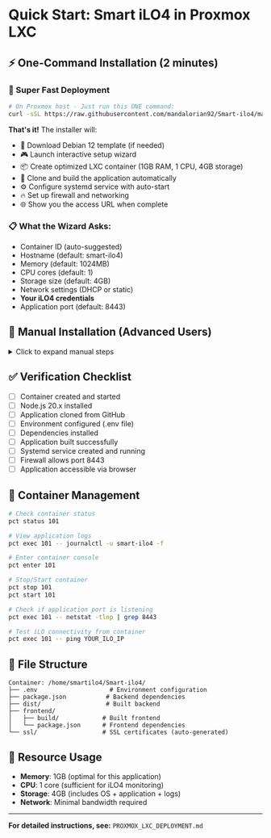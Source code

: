 # Quick Start: Smart iLO4 in Proxmox LXC

## ⚡ One-Command Installation (2 minutes)

### 🎯 Super Fast Deployment
```bash
# On Proxmox host - Just run this ONE command:
curl -sSL https://raw.githubusercontent.com/mandalorian92/Smart-ilo4/main/install-lxc.sh | bash
```

**That's it!** The installer will:
- 🔧 Download Debian 12 template (if needed)
- 🎮 Launch interactive setup wizard
- 📦 Create optimized LXC container (1GB RAM, 1 CPU, 4GB storage)
- 🚀 Clone and build the application automatically
- ⚙️ Configure systemd service with auto-start
- 🔥 Set up firewall and networking
- 🌐 Show you the access URL when complete

### 📋 What the Wizard Asks:
- Container ID (auto-suggested)
- Hostname (default: smart-ilo4)
- Memory (default: 1024MB)
- CPU cores (default: 1)
- Storage size (default: 4GB)
- Network settings (DHCP or static)
- **Your iLO4 credentials**
- Application port (default: 8443)

## 🔧 Manual Installation (Advanced Users)

<details>
<summary>Click to expand manual steps</summary>

### 1. Create LXC Container
```bash
# On Proxmox host
pct create 101 local:vztmpl/debian-12-standard_12.7-1_amd64.tar.zst \
  --hostname smart-ilo4 --memory 1024 --cores 1 --rootfs local-lvm:4 \
  --net0 name=eth0,bridge=vmbr0,ip=dhcp --onboot 1

pct start 101
```

### 2. Setup Container
```bash
# Enter container
pct enter 101

# Create user
useradd -m -s /bin/bash smartilo4
usermod -aG sudo smartilo4
su - smartilo4

# Run setup script
curl -sSL https://raw.githubusercontent.com/mandalorian92/Smart-ilo4/main/scripts/setup-lxc.sh | bash
```

### 3. Deploy Application
```bash
# Clone repository
git clone https://github.com/mandalorian92/Smart-ilo4.git ~/Smart-ilo4
cd ~/Smart-ilo4

# Configure
cp .env.template .env
nano .env  # Set your iLO4 credentials

# Build
npm install
cd frontend && npm install && npm run build && cd ..
npm run build

# Create service (as root)
exit
sudo /home/smartilo4/Smart-ilo4/scripts/create-service.sh

# Start
sudo systemctl start smart-ilo4
```

### 4. Access
```bash
# Get container IP
ip addr show eth0

# Visit: https://CONTAINER_IP:8443
```

</details>

## ✅ Verification Checklist

- [ ] Container created and started
- [ ] Node.js 20.x installed  
- [ ] Application cloned from GitHub
- [ ] Environment configured (.env file)
- [ ] Dependencies installed
- [ ] Application built successfully
- [ ] Systemd service created and running
- [ ] Firewall allows port 8443
- [ ] Application accessible via browser

## 🔧 Container Management

```bash
# Check container status
pct status 101

# View application logs
pct exec 101 -- journalctl -u smart-ilo4 -f

# Enter container console
pct enter 101

# Stop/Start container
pct stop 101
pct start 101

# Check if application port is listening
pct exec 101 -- netstat -tlnp | grep 8443

# Test iLO connectivity from container
pct exec 101 -- ping YOUR_ILO_IP
```

## 📁 File Structure
```
Container: /home/smartilo4/Smart-ilo4/
├── .env                    # Environment configuration
├── package.json           # Backend dependencies  
├── dist/                  # Built backend
├── frontend/
│   ├── build/            # Built frontend
│   └── package.json      # Frontend dependencies
└── ssl/                  # SSL certificates (auto-generated)
```

## 🚀 Resource Usage
- **Memory**: 1GB (optimal for this application)
- **CPU**: 1 core (sufficient for iLO4 monitoring)
- **Storage**: 4GB (includes OS + application + logs)
- **Network**: Minimal bandwidth required

---
**For detailed instructions, see:** `PROXMOX_LXC_DEPLOYMENT.md`
